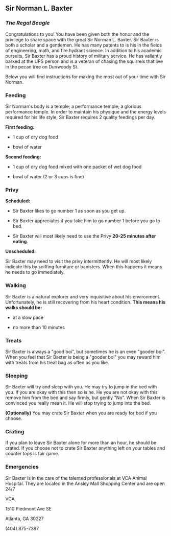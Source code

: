## Sir Norman L. Baxter

### _The Regal Beagle_

Congratulations to you! You have been given both the honor and the privilege to share space with the great Sir Norman L. Baxter. Sir Baxter is both a scholar and a gentlemen. He has many patents to is his in the fields of engineering, math, and fire hydrant science. In  addition to his academic pursuits, Sir Baxter has a proud history of military service. He has valiantly barked at the UPS person and is a veteran of chasing the squirrels that live in the pecan tree on Dunwoody St.

Below you will find instructions for making the most out of your time with Sir Norman.

### Feeding

Sir Norman's body is a temple; a performance temple; a glorious performance temple. In order to maintain his physique and the energy levels required for his life style, Sir Baxter requires 2 quality feedings per day. 

**First feeding:**

- 1 cup of dry dog food

- bowl of water

**Second feeding:**

- 1 cup of dry dog food mixed with one packet of wet dog food

- bowl of water (2 or 3 cups is fine)

### Privy

**Scheduled:**

- Sir Baxter likes to go number 1 as soon as you get up.

- Sir Baxter appreciates if you take him to go number 1 before you go to bed. 

- Sir Baxter will most likely need to use the Privy **20-25 minutes after eating**.

**Unscheduled:**

Sir Baxter may need to visit the privy intermittently. He will most likely indicate this by sniffing furniture or banisters. When this happens it means he needs to go immediately. 

### Walking

Sir Baxter is a natural explorer and very inquisitive about his environment. Unfortunately, he is still recovering from his heart condition. **This means his walks should be:**

- at a slow pace

- no more than 10 minutes

### Treats

Sir Baxter is always a "good boi", but sometimes he is an even "gooder boi". When you feel that Sir Baxter is being a "gooder boi" you may reward him with treats from his treat bag as often as you like. 

### Sleeping

Sir Baxter will try and sleep with you. He may try to jump in the bed with you. If you are okay with this then so is he. He you are not okay with this remove him from the bed and say firmly, but gently "No". When Sir Baxter is convinced you really mean it. He will stop trying to jump into the bed.

**(Optionally)** You may crate Sir Baxter when you are ready for bed if you choose. 

### Crating

If you plan to leave Sir Baxter alone for more than an hour, he should be crated. If you choose not to crate Sir Baxter anything left on your tables and counter tops is fair game.

### Emergencies

Sir Baxter is in the care of the talented professionals at VCA Animal Hospital. They are located in the Ansley Mall Shopping Center and are open 24/7

VCA

1510 Piedmont Ave SE

Atlanta, GA 30327

(404) 875-7387

